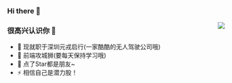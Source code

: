 ### Hi there 👋

<!--
**hqchqc/hqchqc** is a ✨ _special_ ✨ repository because its `README.md` (this file) appears on your GitHub profile.

Here are some ideas to get you started:

- 🔭 I’m currently working on ...
- 🌱 I’m currently learning ...
- 👯 I’m looking to collaborate on ...
- 🤔 I’m looking for help with ...
- 💬 Ask me about ...
- 📫 How to reach me: ...
- 😄 Pronouns: ...
- ⚡ Fun fact: ...
-->

<img align="right" src="https://github-readme-stats.vercel.app/api?username=hqchqc&show_icons=true&icon_color=CE1D2D&text_color=718096&bg_color=ffffff&hide_title=true" />

### 很高兴认识你 👋

- 🔭 现就职于深圳元戎启行(一家酷酷的无人驾驶公司哦)
- 🌱 前端攻城狮(要每天保持学习哦)
- 👯 点了Star都是朋友~
- ⚡ 相信自己是潜力股！
